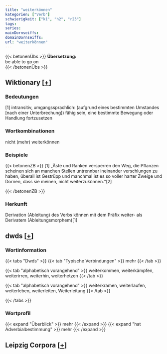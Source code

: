 ```yaml
---
title: "weiterkönnen"
kategorien: ["Verb"]
schwierigkeit: ["k1", "h2", "r23"]
tags:
series:
mainDornseiffs:
domainDornseiffs:
url: "weiterkönnen"
---
```


{{< betonenÜbs >}}
**Übersetzung:**  
be able to go on  
{{< /betonenÜbs >}}

## Wiktionary [[+](https://de.wiktionary.org/wiki/weiterkönnen)]

### Bedeutungen
[1] intransitiv, umgangssprachlich: (aufgrund eines bestimmten Umstandes [nach einer Unterbrechung]) fähig sein, eine bestimmte Bewegung oder Handlung fortzusetzen  

### Wortkombinationen
nicht (mehr) weiterkönnen  

### Beispiele
{{< betonenZB >}}
[1] „Äste und Ranken versperren den Weg, die Pflanzen scheinen sich an manchen Stellen untrennbar ineinander verschlungen zu haben, überall ist Gestrüpp und manchmal ist es so voller harter Zweige und Dornen, dass sie meinen, nicht weiterzukönnen.“[2]  

{{< /betonenZB >}}
### Herkunft
Derivation (Ableitung) des Verbs können mit dem Präfix weiter- als Derivatem (Ableitungsmorphem)[1]  



## dwds [[+](https://www.dwds.de/wb/weiterkönnen)]

### Wortinformation
{{< tabs "Dwds" >}}
{{< tab "Typische Verbindungen" >}}
mehr
{{< /tab >}}

{{< tab "alphabetisch vorangehend" >}}
weiterkommen, weiterkämpfen, weiterirren, weiterhin, weiterhetzen
{{< /tab >}}

{{< tab "alphabetisch vorangehend" >}}
weiterkramen, weiterlaufen, weiterleben, weiterleiten, Weiterleitung
{{< /tab >}}

{{< /tabs >}}

### Wortprofil
{{< expand "Überblick" >}} mehr {{< /expand >}}
{{< expand "hat Adverbialbestimmung" >}} mehr {{< /expand >}}

## Leipzig Corpora [[+](https://corpora.uni-leipzig.de/en/res?word=weiterkönnen&corpusId=deu_newscrawl-public_2018)]

